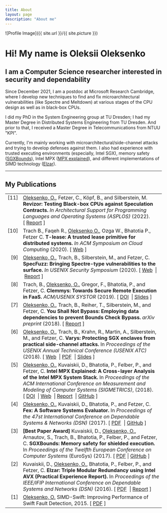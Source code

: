 ```yaml
---
title: About
layout: page
description: "About me"
---
```

![Profile Image]({{ site.url }}/{{ site.picture }})

# Hi! My name is Oleksii Oleksenko

## I am a Computer Science researcher interested in security and dependability

Since December 2021, I am a postdoc at Microsoft Research Cambridge, where I develop new techniques to find and fix microarchitectural vulnerabilities (like Spectre and Meltdown) at various stages of the CPU design as well as in black-box CPUs.

I did my PhD in the System Engineering group at TU Dresden;
I had my Master Degree in Distributed Systems Engineering from TU Dresden.
And prior to that, I received a Master Degree in Telecommunications from NTUU "KPI".

Currently, I'm mainly working with microarchitectural/side-channel attacks and trying to develop defenses against them.
I also had experience with trusted executing environments (especially, Intel SGX), memory safety ([SGXBounds](http://dl.acm.org/citation.cfm?id=3064192)), Intel MPX ([MPX explained](https://intel-mpx.github.io/)), and different implementations of SIMD technology ([Elzar](http://se.inf.tu-dresden.de/pubs/papers/Kuvaiskii2016elzarTechReport.pdf)).

---


## My Publications
<table>

<tr valign="top">
<td align="right" class="bibtexnumber">
[<a name="oleksenko2022revizor">11</a>]
</td>
<td class="bibtexitem">
<u>Oleksenko, O.</u>, Fetzer, C., Köpf, B., and Silberstein, M. 
<b>Revizor: Testing Black-box CPUs against Speculation Contracts.</b>
<em>In Architectural Support for Programming Languages and Operating Systems (ASPLOS)</em> (2022).
[&nbsp;<a href="https://arxiv.org/abs/2105.06872">Report</a>&nbsp;]
</td>
</tr>

<tr valign="top">
<td align="right" class="bibtexnumber">
[<a name="trach2021revizor">10</a>]
</td>
<td class="bibtexitem">
Trach B., Faqeh R., <u>Oleksenko O.</u>, Ozga W., Bhatotia P., Fetzer C.
<b>T-lease: A trusted lease primitive for distributed systems.</b>
<em>In ACM Symposium on Cloud Computing</em> (2020).
[&nbsp;<a href="https://dl.acm.org/doi/abs/10.1145/3419111.3421273">Web</a>&nbsp;]
</td>
</tr>

<tr valign="top">
<td align="right" class="bibtexnumber">
[<a name="oleksenko2020specfuzz">9</a>]
</td>
<td class="bibtexitem">
<u>Oleksenko, O.</u>, Trach, B., Silberstein, M., and Fetzer, C.
<b>SpecFuzz: Bringing Spectre-type vulnerabilities to the surface.</b>
<em>In USENIX Security Symposium</em> (2020).
[&nbsp;<a href="https://www.usenix.org/conference/usenixsecurity20/presentation/oleksenko">Web</a>&nbsp;
|&nbsp;<a href="https://arxiv.org/abs/1905.10311">Report</a>&nbsp;]
</td>
</tr>

<tr valign="top">
<td align="right" class="bibtexnumber">
[<a name="trach2018clemmys">8</a>]
</td>
<td class="bibtexitem">
Trach, B., <u>Oleksenko, O.</u>, Gregor, F., Bhatotia, P., and Fetzer, C.
<b>Clemmys: Towards Secure Remote Execution in FaaS.</b>
<em>ACM/USENIX SYSTOR</em> (2019).
[&nbsp;<a href="https://doi.org/10.1145/3319647.3325835">DOI</a>&nbsp;
|&nbsp;<a href="https://www.systor.org/2019/slides/S3P2%20Clemmys%20Towards%20Secure%20Remote%20Execution%20in%20FaaS%20.pdf">Slides</a>&nbsp;]
</td>
</tr>

<tr valign="top">
<td align="right" class="bibtexnumber">
[<a name="oleksenko2018ysnb">7</a>]
</td>
<td class="bibtexitem">
<u>Oleksenko, O.</u>, Trach, B., Reiher, T., Silberstein, M., and Fetzer, C.
<b>You Shall Not Bypass: Employing data dependencies to prevent Bounds Check Bypass.</b>
<em>arXiv preprint</em> (2018).
[&nbsp;<a href="https://arxiv.org/abs/1805.08506">Report</a>&nbsp;]
</td>
</tr>

<tr valign="top">
<td align="right" class="bibtexnumber">
[<a name="Oleksenko2018Varys">6</a>]
</td>
<td class="bibtexitem">
<u>Oleksenko, O.</u>, Trach, B., Krahn, R., Martin, A., Silberstein, M., and Fetzer, C.
<b>Varys: Protecting SGX enclaves from practical side-channel attacks.</b>
In <em>Proceedings of the USENIX Annual Technical Conference (USENIX ATC)</em> (2018).
[&nbsp;<a href="https://www.usenix.org/conference/atc18/presentation/oleksenko">Web</a>&nbsp;
|&nbsp;<a href="https://www.usenix.org/system/files/conference/atc18/atc18-oleksenko.pdf">PDF</a>&nbsp;
|&nbsp;<a href="https://www.usenix.org/sites/default/files/conference/protected-files/atc18_slides_oleksenko.pdf">Slides</a>&nbsp;]
</td>
</tr>

<tr valign="top">
<td align="right" class="bibtexnumber">
[<a name="Oleksenko18mpx">5</a>]
</td>
<td class="bibtexitem">
<u>Oleksenko, O.</u>, Kuvaiskii, D., Bhatotia, P., Felber, P., and Fetzer, C.
<b>Intel MPX Explained: A Cross-layer Analysis of the Intel MPX System Stack.</b>
In <em>Proceedings of the ACM International Conference on Measurement and Modeling of Computer Systems (SIGMETRICS)</em>, (2018).
[&nbsp;<a href="http://dx.doi.org/10.1145/3224423">DOI</a>&nbsp;
|&nbsp;<a href="https://intel-mpx.github.io/">Web</a>&nbsp;
|&nbsp;<a href="https://arxiv.org/pdf/1702.00719.pdf">Report</a>&nbsp;
|&nbsp;<a href="https://github.com/tudinfse/intel_mpx_explained">GitHub</a>&nbsp;]
</td>
</tr>


<tr valign="top">
<td align="right" class="bibtexnumber">
[<a name="fex2017">4</a>]
</td>
<td class="bibtexitem">
<u>Oleksenko, O.</u>, Kuvaiskii, D., Bhatotia, P., and Fetzer, C.
<b>Fex: A Software Systems Evaluator.</b>
In <em>Proceedings of the 47st International Conference on Dependable Systems &amp; Networks (DSN)</em> (2017).
[&nbsp;<a href="http://se.inf.tu-dresden.de/pubs/papers/fex2017.pdf">PDF</a>&nbsp;
|&nbsp;<a href="https://github.com/tudinfse/fex">GitHub</a>&nbsp;]

</td>
</tr>


<tr valign="top">
<td align="right" class="bibtexnumber">
[<a name="sgxbounds2017">3</a>]
</td>
<td class="bibtexitem">
<b>[Best Paper Award]</b>
Kuvaiskii, D., <u>Oleksenko, O.</u>, Arnautov, S., Trach, B., Bhatotia, P., Felber, P., and Fetzer, C.
<b>SGXBounds: Memory safety for shielded execution.</b>
In <em>Proceedings of the Twelfth European Conference on Computer Systems</em> (EuroSys) (2017).
[&nbsp;<a href="https://homepages.inf.ed.ac.uk/pbhatoti/papers/SGXBounds-EuroSys-2017.pdf">PDF</a>
|&nbsp;<a href="https://github.com/tudinfse/sgxbounds">GitHub</a>&nbsp;]
</td>
</tr>

<tr valign="top">
<td align="right" class="bibtexnumber">
[<a name="Kuvaiskii2016elzar">2</a>]
</td>
<td class="bibtexitem">
Kuvaiskii, D., <u>Oleksenko, O.</u>, Bhatotia, P., Felber, P., and Fetzer, C.
<b>Elzar: Triple Modular Redundancy using Intel AVX (Practical  Experience Report).</b>
In <em>Proceedings of the IEEE/IFIP International Conference on Dependable Systems and Networks (DSN)</em> (2016).
[&nbsp;<a href="http://se.inf.tu-dresden.de/pubs/papers/Kuvaiskii2016elzar.pdf">PDF</a>&nbsp;
|&nbsp;<a href="https://arxiv.org/abs/1604.00500">Report</a>&nbsp;]
</td>
</tr>


<tr valign="top">
<td align="right" class="bibtexnumber">
[<a name="oleksenko2015simd">1</a>]
</td>
<td class="bibtexitem">
<u>Oleksenko, O.</u>
 SIMD-Swift: Improving Performance of Swift Fault Detection, 2015.
[&nbsp;<a href="http://www.qucosa.de/fileadmin/data/qucosa/documents/19252/Oleksenko_Oleksii_PDF_A.pdf">PDF</a>&nbsp;]

</td>
</tr>

</table>

<!--
My talks:
https://fosdem.org/2020/schedule/event/security_specfuzz_bringing_spectre_type_vulnerabilities_to_the_surface/
-->
